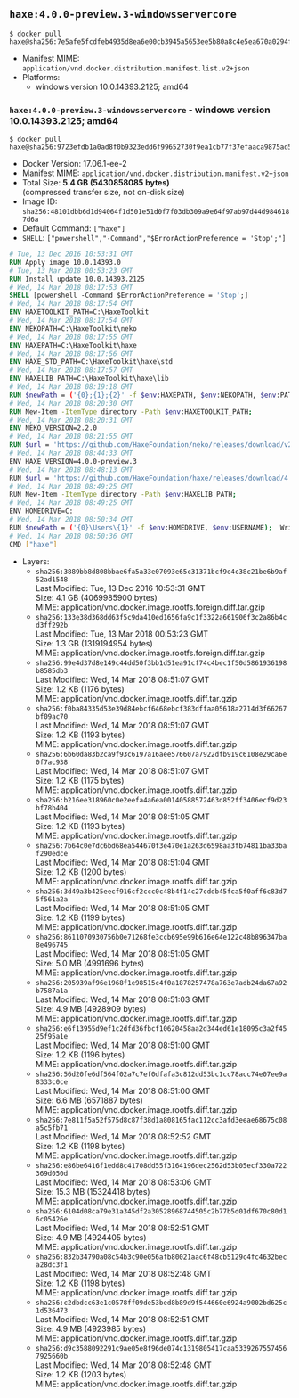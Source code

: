 ## `haxe:4.0.0-preview.3-windowsservercore`

```console
$ docker pull haxe@sha256:7e5afe5fcdfeb4935d8ea6e00cb3945a5653ee5b80a8c4e5ea670a0294f4d761
```

-	Manifest MIME: `application/vnd.docker.distribution.manifest.list.v2+json`
-	Platforms:
	-	windows version 10.0.14393.2125; amd64

### `haxe:4.0.0-preview.3-windowsservercore` - windows version 10.0.14393.2125; amd64

```console
$ docker pull haxe@sha256:9723efdb1a0ad8f0b9323edd6f99652730f9ea1cb77f37efaaca9875ad5bb39e
```

-	Docker Version: 17.06.1-ee-2
-	Manifest MIME: `application/vnd.docker.distribution.manifest.v2+json`
-	Total Size: **5.4 GB (5430858085 bytes)**  
	(compressed transfer size, not on-disk size)
-	Image ID: `sha256:48101dbb6d1d94064f1d501e51d0f7f03db309a9e64f97ab97d44d9846187d6a`
-	Default Command: `["haxe"]`
-	`SHELL`: `["powershell","-Command","$ErrorActionPreference = 'Stop';"]`

```dockerfile
# Tue, 13 Dec 2016 10:53:31 GMT
RUN Apply image 10.0.14393.0
# Tue, 13 Mar 2018 00:53:23 GMT
RUN Install update 10.0.14393.2125
# Wed, 14 Mar 2018 08:17:53 GMT
SHELL [powershell -Command $ErrorActionPreference = 'Stop';]
# Wed, 14 Mar 2018 08:17:54 GMT
ENV HAXETOOLKIT_PATH=C:\HaxeToolkit
# Wed, 14 Mar 2018 08:17:54 GMT
ENV NEKOPATH=C:\HaxeToolkit\neko
# Wed, 14 Mar 2018 08:17:55 GMT
ENV HAXEPATH=C:\HaxeToolkit\haxe
# Wed, 14 Mar 2018 08:17:56 GMT
ENV HAXE_STD_PATH=C:\HaxeToolkit\haxe\std
# Wed, 14 Mar 2018 08:17:57 GMT
ENV HAXELIB_PATH=C:\HaxeToolkit\haxe\lib
# Wed, 14 Mar 2018 08:19:18 GMT
RUN $newPath = ('{0};{1};{2}' -f $env:HAXEPATH, $env:NEKOPATH, $env:PATH); 	Write-Host ('Updating PATH: {0}' -f $newPath); 	[Environment]::SetEnvironmentVariable('PATH', $newPath, [EnvironmentVariableTarget]::Machine);
# Wed, 14 Mar 2018 08:20:30 GMT
RUN New-Item -ItemType directory -Path $env:HAXETOOLKIT_PATH;
# Wed, 14 Mar 2018 08:20:31 GMT
ENV NEKO_VERSION=2.2.0
# Wed, 14 Mar 2018 08:21:55 GMT
RUN $url = 'https://github.com/HaxeFoundation/neko/releases/download/v2-2-0/neko-2.2.0-win.zip'; 	Write-Host ('Downloading {0} ...' -f $url); 	[Net.ServicePointManager]::SecurityProtocol = [Net.SecurityProtocolType]::Tls12; 	Invoke-WebRequest -Uri $url -OutFile 'neko.zip'; 		Write-Host 'Verifying sha256 (93d7ca96698a6825f38ca8eea49e2e6b691c0849270174f6c1bd531290db8d69) ...'; 	if ((Get-FileHash neko.zip -Algorithm sha256).Hash -ne '93d7ca96698a6825f38ca8eea49e2e6b691c0849270174f6c1bd531290db8d69') { 		Write-Host 'FAILED!'; 		exit 1; 	}; 		Write-Host 'Expanding ...'; 	New-Item -ItemType directory -Path tmp; 	Expand-Archive -Path neko.zip -DestinationPath tmp; 	if (Test-Path tmp\neko.exe) { Move-Item tmp $env:NEKOPATH } 	else { Move-Item (Resolve-Path tmp\neko* | Select -ExpandProperty Path) $env:NEKOPATH }; 		Write-Host 'Removing ...'; 	Remove-Item -Path neko.zip, tmp -Force -Recurse -ErrorAction Ignore; 		Write-Host 'Verifying install ...'; 	Write-Host '  neko -version'; neko -version; 		Write-Host 'Complete.';
# Wed, 14 Mar 2018 08:44:33 GMT
ENV HAXE_VERSION=4.0.0-preview.3
# Wed, 14 Mar 2018 08:48:13 GMT
RUN $url = 'https://github.com/HaxeFoundation/haxe/releases/download/4.0.0-preview.3/haxe-4.0.0-preview.3-win64.zip'; 	Write-Host ('Downloading {0} ...' -f $url); 	[Net.ServicePointManager]::SecurityProtocol = [Net.SecurityProtocolType]::Tls12; 	Invoke-WebRequest -Uri $url -OutFile haxe.zip; 		Write-Host 'Verifying sha256 (f7915a688cf288ca1dbd52bfe83313d006128210f4e64f5dcea9d058056d259c) ...'; 	if ((Get-FileHash haxe.zip -Algorithm sha256).Hash -ne 'f7915a688cf288ca1dbd52bfe83313d006128210f4e64f5dcea9d058056d259c') { 		Write-Host 'FAILED!'; 		exit 1; 	}; 		Write-Host 'Expanding ...'; 	New-Item -ItemType directory -Path tmp; 	Expand-Archive -Path haxe.zip -DestinationPath tmp; 	if (Test-Path tmp\haxe.exe) { Move-Item tmp $env:HAXEPATH } 	else { Move-Item (Resolve-Path tmp\haxe* | Select -ExpandProperty Path) $env:HAXEPATH }; 		Write-Host 'Removing ...'; 	Remove-Item -Path haxe.zip, tmp -Force -Recurse -ErrorAction Ignore; 		Write-Host 'Verifying install ...'; 	Write-Host '  haxe -version'; haxe -version; 		Write-Host 'Complete.';
# Wed, 14 Mar 2018 08:49:25 GMT
RUN New-Item -ItemType directory -Path $env:HAXELIB_PATH;
# Wed, 14 Mar 2018 08:49:25 GMT
ENV HOMEDRIVE=C:
# Wed, 14 Mar 2018 08:50:34 GMT
RUN $newPath = ('{0}\Users\{1}' -f $env:HOMEDRIVE, $env:USERNAME); 	Write-Host ('Updating HOMEPATH: {0}' -f $newPath); 	[Environment]::SetEnvironmentVariable('HOMEPATH', $newPath, [EnvironmentVariableTarget]::Machine);
# Wed, 14 Mar 2018 08:50:36 GMT
CMD ["haxe"]
```

-	Layers:
	-	`sha256:3889bb8d808bbae6fa5a33e07093e65c31371bcf9e4c38c21be6b9af52ad1548`  
		Last Modified: Tue, 13 Dec 2016 10:53:31 GMT  
		Size: 4.1 GB (4069985900 bytes)  
		MIME: application/vnd.docker.image.rootfs.foreign.diff.tar.gzip
	-	`sha256:133e38d368dd63f5c9da410ed1656fa9c1f3322a661906f3c2a86b4cd3ff292b`  
		Last Modified: Tue, 13 Mar 2018 00:53:23 GMT  
		Size: 1.3 GB (1319194954 bytes)  
		MIME: application/vnd.docker.image.rootfs.foreign.diff.tar.gzip
	-	`sha256:99e4d37d8e149c44dd50f3bb1d51ea91cf74c4bec1f50d5861936198b8585db3`  
		Last Modified: Wed, 14 Mar 2018 08:51:07 GMT  
		Size: 1.2 KB (1176 bytes)  
		MIME: application/vnd.docker.image.rootfs.diff.tar.gzip
	-	`sha256:f0ba84335d53e39d84ebcf6468ebcf383dffaa05618a2714d3f66267bf09ac70`  
		Last Modified: Wed, 14 Mar 2018 08:51:07 GMT  
		Size: 1.2 KB (1193 bytes)  
		MIME: application/vnd.docker.image.rootfs.diff.tar.gzip
	-	`sha256:6b60da83b2ca9f93c6197a16aee576607a7922dfb919c6108e29ca6e0f7ac938`  
		Last Modified: Wed, 14 Mar 2018 08:51:07 GMT  
		Size: 1.2 KB (1175 bytes)  
		MIME: application/vnd.docker.image.rootfs.diff.tar.gzip
	-	`sha256:b216ee318960c0e2eefa4a6ea00140588572463d852ff3406ecf9d23bf78b404`  
		Last Modified: Wed, 14 Mar 2018 08:51:05 GMT  
		Size: 1.2 KB (1193 bytes)  
		MIME: application/vnd.docker.image.rootfs.diff.tar.gzip
	-	`sha256:7b64c0e7dc6bd68ea544670f3e470e1a263d6598aa3fb74811ba33baf290edce`  
		Last Modified: Wed, 14 Mar 2018 08:51:04 GMT  
		Size: 1.2 KB (1200 bytes)  
		MIME: application/vnd.docker.image.rootfs.diff.tar.gzip
	-	`sha256:3d49a3b425eecf916cf2ccc0c48b4f14c27cddb45fca5f0aff6c83d75f561a2a`  
		Last Modified: Wed, 14 Mar 2018 08:51:05 GMT  
		Size: 1.2 KB (1199 bytes)  
		MIME: application/vnd.docker.image.rootfs.diff.tar.gzip
	-	`sha256:8611070930756b0e71268fe3ccb695e99b616e64e122c48b896347ba8e496745`  
		Last Modified: Wed, 14 Mar 2018 08:51:05 GMT  
		Size: 5.0 MB (4991696 bytes)  
		MIME: application/vnd.docker.image.rootfs.diff.tar.gzip
	-	`sha256:205939af96e1968f1e98515c4f0a1878257478a763e7adb24da67a92b7587a1a`  
		Last Modified: Wed, 14 Mar 2018 08:51:03 GMT  
		Size: 4.9 MB (4928909 bytes)  
		MIME: application/vnd.docker.image.rootfs.diff.tar.gzip
	-	`sha256:e6f13955d9ef1c2dfd36fbcf10620458aa2d344ed61e18095c3a2f4525f95a1e`  
		Last Modified: Wed, 14 Mar 2018 08:51:00 GMT  
		Size: 1.2 KB (1196 bytes)  
		MIME: application/vnd.docker.image.rootfs.diff.tar.gzip
	-	`sha256:56d20fe6df564f02a7c7ef0dfafa3c812dd53bc1cc78acc74e07ee9a8333c0ce`  
		Last Modified: Wed, 14 Mar 2018 08:51:00 GMT  
		Size: 6.6 MB (6571887 bytes)  
		MIME: application/vnd.docker.image.rootfs.diff.tar.gzip
	-	`sha256:7e811f5a52f575d8c87f38d1a808165fac112cc3afd3eeae68675c08a5c5fb71`  
		Last Modified: Wed, 14 Mar 2018 08:52:52 GMT  
		Size: 1.2 KB (1198 bytes)  
		MIME: application/vnd.docker.image.rootfs.diff.tar.gzip
	-	`sha256:e86be6416f1edd8c41708dd55f3164196dec2562d53b05ecf330a722369d050d`  
		Last Modified: Wed, 14 Mar 2018 08:53:06 GMT  
		Size: 15.3 MB (15324418 bytes)  
		MIME: application/vnd.docker.image.rootfs.diff.tar.gzip
	-	`sha256:6104d08ca79e31a345df2a30528968744505c2b77b5d01df670c80d16c05426e`  
		Last Modified: Wed, 14 Mar 2018 08:52:51 GMT  
		Size: 4.9 MB (4924405 bytes)  
		MIME: application/vnd.docker.image.rootfs.diff.tar.gzip
	-	`sha256:832b34790a08c54b3c90e056afb80021aac6f48cb5129c4fc4632beca28dc3f1`  
		Last Modified: Wed, 14 Mar 2018 08:52:48 GMT  
		Size: 1.2 KB (1198 bytes)  
		MIME: application/vnd.docker.image.rootfs.diff.tar.gzip
	-	`sha256:c2dbdcc63e1c0578ff09de53bed8b89d9f544660e6924a9002bd625c1d536473`  
		Last Modified: Wed, 14 Mar 2018 08:52:51 GMT  
		Size: 4.9 MB (4923985 bytes)  
		MIME: application/vnd.docker.image.rootfs.diff.tar.gzip
	-	`sha256:d9c3588092291c9ae05e8f96de074c1319805417caa53392675574567925660b`  
		Last Modified: Wed, 14 Mar 2018 08:52:48 GMT  
		Size: 1.2 KB (1203 bytes)  
		MIME: application/vnd.docker.image.rootfs.diff.tar.gzip
